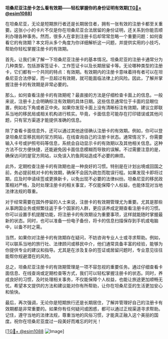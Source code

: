 **坦桑尼亚注册卡怎么看有效期——轻松掌握你的身份证明有效期[[TG💪+ @esim1088](https://t.me/s/esim1088)]**

在坦桑尼亚，无论是短期旅行者还是长期居住者，拥有一张有效的注册卡都至关重要。这张小小的卡片不仅是你在坦桑尼亚合法居留的身份证明，还关系到你能否顺利办理各种事务。然而，很多人在拿到注册卡后却常常忽略一个重要问题：如何查看它的有效期？本文将从多个角度为你详细解析这一问题，并提供实用的小技巧，帮助你轻松掌握注册卡的有效期。

首先，让我们来了解一下坦桑尼亚注册卡的基本情况。坦桑尼亚的注册卡通常分为几种类型，包括游客签证卡、工作签证卡以及长期居留卡等。无论哪种类型的注册卡，它们都有一个共同的特点：有效期。有效期内的注册卡意味着持有者可以在坦桑尼亚合法停留，而一旦超过有效期，就可能面临法律上的风险。因此，了解并掌握注册卡的有效期是非常必要的。

那么，如何查看注册卡的有效期呢？最直接的方法是仔细检查卡面上的信息。一般来说，注册卡上会明确标注有效期的具体日期。这些信息通常位于卡面的显眼位置，例如右下角或者正中央。如果你发现卡面上没有清晰标注有效期，建议立即联系当地的移民局或相关机构进行核实。毕竟，卡面信息可能存在打印错误或其他问题，只有官方渠道才能提供准确的信息。

除了查看卡面信息外，还可以通过其他途径确认注册卡的有效期。例如，你可以登录坦桑尼亚移民局的官方网站，在线查询自己的注册卡状态。通常情况下，你需要输入卡号或护照号码等信息，系统会自动显示卡的有效期以及其他相关信息。这种方法不仅方便快捷，还能避免因卡面信息模糊而导致的误解。不过需要注意的是，确保访问的是官方网站，以免误入钓鱼网站造成不必要的麻烦。

此外，定期检查注册卡的有效期也是一种良好的习惯。特别是在计划出境或回国之前，务必提前核对卡的有效期，确保不会因为疏忽而耽误行程。如果发现卡即将过期，应及时申请续签或更换新卡，以免出现不必要的法律纠纷。坦桑尼亚的移民政策相对严格，及时处理注册卡的相关事宜，不仅能保障个人权益，也能体现对当地法律法规的尊重。

对于经常需要在国外停留的人士来说，注册卡的有效期管理尤为重要。尤其是那些从事跨国业务或频繁往返于多个国家的人群，更应该养成定期查看注册卡的习惯。你可以设置手机提醒功能，将注册卡的有效期设为重要事项，这样就能随时掌握最新的状态。同时，也可以准备一份电子备份，将卡的信息扫描保存到手机或电脑中，以备不时之需。

当然，如果你对注册卡的有效期存在疑问，不妨咨询专业人士或寻求帮助。例如，可以联系当地的旅行社、法律顾问或移民中介，他们通常具备丰富的经验，能够为你提供专业的建议和指导。尤其是在涉及复杂的签证或居留问题时，专业意见往往能帮你规避潜在的风险。

总之，坦桑尼亚注册卡的有效期管理是一项不容忽视的重要任务。通过仔细查看卡面信息、在线查询或定期检查等方式，我们可以轻松掌握注册卡的状态。同时，养成良好的习惯，及时处理相关事务，不仅能保障个人权益，也能让旅途更加顺畅无忧。希望本文提供的方法和建议能对你有所帮助，让你在坦桑尼亚的生活更加安心和愉快。

最后，再次强调，无论你是短期旅行还是长期居住，了解并管理好自己的注册卡有效期都是非常重要的。如果你有任何疑问或困惑，都可以通过正规渠道寻求帮助。记住，遵守当地的法律法规，尊重当地的风俗习惯，才能真正融入这个美丽的国度。祝你在坦桑尼亚度过一段美好而难忘的时光！

[[TG💪+ @esim1088](https://t.me/s/esim1088) ![Image](https://i.postimg.cc/4NQfJmqS/Snipaste-2025-05-13-00-14-12.png)]